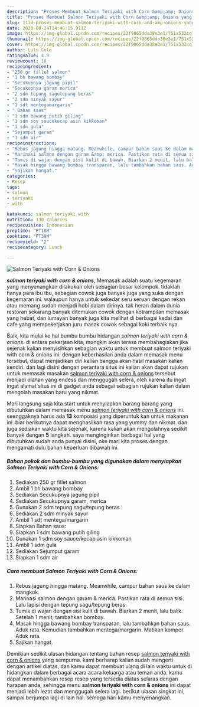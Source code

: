 ```yaml
---
description: "Proses Membuat Salmon Teriyaki with Corn &amp;amp; Onions yang Enak"
title: "Proses Membuat Salmon Teriyaki with Corn &amp;amp; Onions yang Enak"
slug: 1170-proses-membuat-salmon-teriyaki-with-corn-and-amp-onions-yang-enak
date: 2020-08-24T14:46:15.911Z
image: https://img-global.cpcdn.com/recipes/22f9865dda38e3e1/751x532cq70/salmon-teriyaki-with-corn-onions-foto-resep-utama.jpg
thumbnail: https://img-global.cpcdn.com/recipes/22f9865dda38e3e1/751x532cq70/salmon-teriyaki-with-corn-onions-foto-resep-utama.jpg
cover: https://img-global.cpcdn.com/recipes/22f9865dda38e3e1/751x532cq70/salmon-teriyaki-with-corn-onions-foto-resep-utama.jpg
author: Lulu Cole
ratingvalue: 4.9
reviewcount: 10
recipeingredient:
- "250 gr fillet salmon"
- "1 bh bawang bombay"
- "Secukupnya jagung pipil"
- "Secukupnya garam merica"
- "2 sdm tepung sagutepung beras"
- "2 sdm minyak sayur"
- "1 sdt mentegamargarin"
- " Bahan saus"
- "1 sdm bawang putih giling"
- "1 sdm soy saucekecap asin kikkoman"
- "1 sdm gula"
- "Sejumput garam"
- "1 sdm air"
recipeinstructions:
- "Rebus jagung hingga matang. Meanwhile, campur bahan saus ke dalam mangkok."
- "Marinasi salmon dengan garam &amp; merica. Pastikan rata di semua sisi. Lalu lapisi dengan tepung sagu/tepung beras."
- "Tumis di wajan dengan sisi kulit di bawah. Biarkan 2 menit, lalu balik. Setelah 1 menit, tambahkan bombay."
- "Masak hingga bawang bombay transparan, lalu tambahkan bahan saus. Aduk rata. Kemudian tambahkan mentega/margarin. Matikan kompor. Aduk rata."
- "Sajikan hangat."
categories:
- Resep
tags:
- salmon
- teriyaki
- with

katakunci: salmon teriyaki with 
nutrition: 130 calories
recipecuisine: Indonesian
preptime: "PT18M"
cooktime: "PT39M"
recipeyield: "2"
recipecategory: Lunch

---
```



![Salmon Teriyaki with Corn &amp; Onions](https://img-global.cpcdn.com/recipes/22f9865dda38e3e1/751x532cq70/salmon-teriyaki-with-corn-onions-foto-resep-utama.jpg)

<b><i>salmon teriyaki with corn &amp; onions</i></b>, Memasak adalah suatu kegemaran yang menyenangkan dilakukan oleh sebagian besar kelompok. tidaklah hanya para ibu ibu, sebagian cowok juga banyak juga yang suka dengan kegemaran ini. walaupun hanya untuk sekedar seru seruan dengan rekan atau memang sudah menjadi hobi dalam dirinya. tak heran dalam dunia restoran sekarang banyak ditemukan cowok dengan ketrampilan memasak yang hebat, dan lumayan banyak juga kita melihat di berbagai kedai dan cafe yang mempekerjakan juru masak cowok sebagai koki terbaik nya.



Baik, kita mulai ke hal bumbu bumbu hidangan <i>salmon teriyaki with corn &amp; onions</i>. di antara pekerjaan kita, mungkin akan terasa membahagiakan jika sejenak kalian menyisihkan sebagian waktu untuk membuat salmon teriyaki with corn &amp; onions ini. dengan keberhasilan anda dalam memasak menu tersebut, dapat menjadikan diri kalian bangga akan hasil masakan kalian sendiri. dan lagi disini dengan perantara situs ini kalian akan dapat rujukan untuk memasak masakan <u>salmon teriyaki with corn &amp; onions</u> tersebut menjadi olahan yang endess dan menggugah selera, oleh karena itu ingat ingat alamat situs ini di gadget anda sebagai sebagian rujukan kalian dalam mengolah masakan baru yang nikmat.


Mari langsung saja kita start untuk menyiapkan barang barang yang dibutuhkan dalam memasak menu <u><i>salmon teriyaki with corn &amp; onions</i></u> ini. seenggaknya harus ada <b>13</b> komposisi yang diperuntuk kan untuk makanan ini. biar berikutnya dapat menghasilkan rasa yang yummy dan nikmat. dan juga sediakan waktu kita sejenak, karena kalian akan mengolahnya sedikit banyak dengan <b>5</b> langkah. saya menginginkan berbagai hal yang dibutuhkan sudah anda punyai disini, oke mari kita proses dengan mengamati dulu bahan keperluan dibawah ini.

<!--inarticleads1-->

##### Bahan pokok dan bumbu-bumbu yang digunakan dalam menyiapkan Salmon Teriyaki with Corn &amp; Onions:

1. Sediakan 250 gr fillet salmon
1. Ambil 1 bh bawang bombay
1. Sediakan Secukupnya jagung pipil
1. Sediakan Secukupnya garam, merica
1. Gunakan 2 sdm tepung sagu/tepung beras
1. Sediakan 2 sdm minyak sayur
1. Ambil 1 sdt mentega/margarin
1. Siapkan  Bahan saus:
1. Siapkan 1 sdm bawang putih giling
1. Gunakan 1 sdm soy sauce/kecap asin kikkoman
1. Ambil 1 sdm gula
1. Sediakan Sejumput garam
1. Siapkan 1 sdm air




<!--inarticleads2-->

##### Cara membuat Salmon Teriyaki with Corn &amp; Onions:

1. Rebus jagung hingga matang. Meanwhile, campur bahan saus ke dalam mangkok.
1. Marinasi salmon dengan garam &amp; merica. Pastikan rata di semua sisi. Lalu lapisi dengan tepung sagu/tepung beras.
1. Tumis di wajan dengan sisi kulit di bawah. Biarkan 2 menit, lalu balik. Setelah 1 menit, tambahkan bombay.
1. Masak hingga bawang bombay transparan, lalu tambahkan bahan saus. Aduk rata. Kemudian tambahkan mentega/margarin. Matikan kompor. Aduk rata.
1. Sajikan hangat.




Demikian sedikit ulasan hidangan tentang bahan resep <u>salmon teriyaki with corn &amp; onions</u> yang sempurna. kami berharap kalian sudah mengerti dengan artikel diatas, dan kamu dapat membuat ulang di lain waktu untuk di hidangkan dalam berbagai acara acara keluarga atau teman anda. kamu dapat menambahkan resep resep yang tersedia diatas selaras dengan harapan anda, sehingga menu <b>salmon teriyaki with corn &amp; onions</b> ini dapat menjadi lebih lezat dan menggugah selera lagi. berikut ulasan singkat ini, sampai berjumpa lagi di lain hal. semoga hari kamu menyenangkan.
